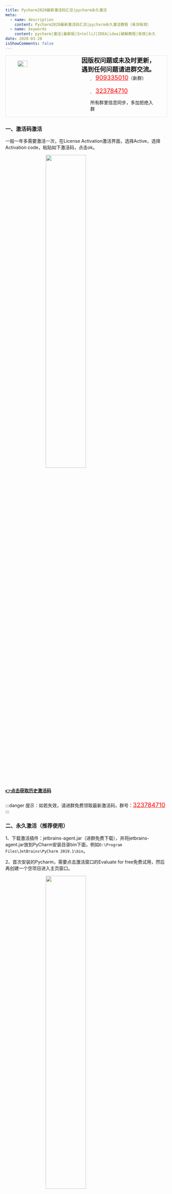 ```yaml
---
title: Pycharm2020最新激活码汇总|pycharm永久激活
meta:
  - name: description
    content: Pycharm2020最新激活码汇总|pycharm永久激活教程（亲测有效）
  - name: keywords
    content: pycharm|激活|最新版|IntelliJ|IDEA|idea|破解教程|有效|永久
date: 2020-03-28
isShowComments: false
---
```


<!-- QQ卡片 -->
<div style="width:100%;display:flex;justify-content:space-around;border:1px solid #E5E5E4;">
  <img style="width:25%;padding-top:15px;" src="http://img.taojingling.cn/WechatIMG60.jpeg" onclick="window.open('http://shang.qq.com/wpa/qunwpa?idkey=ae59f469b427c038c95f118ceeefc6f9eba7a9d90ce9aae72bde58d09cc1013b', '_blank');" />

  <div style="display:flex;flex-direction:column;justify-content:space-around;">
    <div style="font-size:1.2rem;font-weight:bold;">
      <div>因版权问题或未及时更新，</div>
      <div>遇到任何问题请进群交流。</div>
    </div>
    <div style="padding-left:12%;position:relative;">
      <div>
      <img style="width:6%;position:relative;top:3px;cursor:pointer;" src="https://i.loli.net/2019/11/23/U3qbMEuC9n6YBRA.png" onclick="window.open('http://shang.qq.com/wpa/qunwpa?idkey=22ed6bd53a50f9764493ef41746bfb3006123cbe097729a106fee0c46b6e0b9e', '_blank');" />
      <a href="//shang.qq.com/wpa/qunwpa?idkey=ae59f469b427c038c95f118ceeefc6f9eba7a9d90ce9aae72bde58d09cc1013b" style="font-size:1.2rem;text-decoration:underline;color:red;" target="_blank">909335010</a>（新群）
      </div>
      <div>
      <br>
      <img style="width:6%;position:relative;top:3px;cursor:pointer;" src="https://i.loli.net/2019/11/23/U3qbMEuC9n6YBRA.png" onclick="window.open('http://shang.qq.com/wpa/qunwpa?idkey=22ed6bd53a50f9764493ef41746bfb3006123cbe097729a106fee0c46b6e0b9e', '_blank');" />
      <a href="http://shang.qq.com/wpa/qunwpa?idkey=22ed6bd53a50f9764493ef41746bfb3006123cbe097729a106fee0c46b6e0b9e" style="font-size:1.2rem;text-decoration:underline;color:red;" target="_blank">323784710</a>
      <p>所有群里信息同步，多加拒绝入群</p>
      </div>
    </div>
  </div>
</div>

### 一、激活码激活

一般一年多需要激活一次，在License Activation激活界面，选择Active，选择Activation code，粘贴如下激活码，点击ok。

<div>
  <img style="display:block; margin:0 auto;width:50%;" src="http://md.taojingling.cn/20200328171056.png" />
</div>

#### <u>[👉点击获取历史激活码](/Jet/codes "历史激活码")</u>

:::danger
提示：如若失效，请进群免费领取最新激活码，群号：<a href="http://shang.qq.com/wpa/qunwpa?idkey=22ed6bd53a50f9764493ef41746bfb3006123cbe097729a106fee0c46b6e0b9e" style="font-size:1.2rem;text-decoration:underline;color:red;" target="_blank">323784710</a>
:::

### 二、永久激活（推荐使用）

1、下载激活插件：jetbrains-agent.jar（进群免费下载），并将jetbrains-agent.jar放到PyCharm安装目录bin下面，例如`D:\Program Files\JetBrains\PyCharm 2019.1\bin`。

2、首次安装的Pycharm，需要点击激活窗口的Evaluate for free免费试用，然后再创建一个空项目进入主页窗口。

<img style="display:block; margin:0 auto;width:50%;" src="https://upload-images.jianshu.io/upload_images/18207345-ffeeecc526676577.png?imageMogr2/auto-orient/strip|imageView2/2/w/390/format/webp" />

3、在菜单栏Help中选择Edit Custom VM Options …

<img style="display:block; margin:0 auto;width:50%;" src="https://upload-images.jianshu.io/upload_images/18207345-1e1c7deea66d53d3.png?imageMogr2/auto-orient/strip|imageView2/2/w/624/format/webp" />

在弹框中选择Create。

<img style="display:block; margin:0 auto;width:50%;" src="https://upload-images.jianshu.io/upload_images/18207345-d22976b1f6ef501c.png?imageMogr2/auto-orient/strip|imageView2/2/w/454/format/webp" />

<img src="https://upload-images.jianshu.io/upload_images/18207345-43100654d1123c9d.png?imageMogr2/auto-orient/strip|imageView2/2/w/689/format/webp" />

在最后一行添加：

`-javaagent:你pycharm的安装目录\jetbrains-agent.jar`

4、修改完成后，重启Pycharm，点击菜单栏中的“Help” -> “Register”，输入激活码完成完成激活，这里的激活码与方法一种激活码不同(进群<a href="http://shang.qq.com/wpa/qunwpa?idkey=22ed6bd53a50f9764493ef41746bfb3006123cbe097729a106fee0c46b6e0b9e" style="font-size:1.2rem;text-decoration:underline;color:red;" target="_blank">323784710</a>免费获取)。

<img style="display:block; margin:0 auto;width:50%;" src="https://upload-images.jianshu.io/upload_images/18207345-4a9a6d0bbb28c158.png?imageMogr2/auto-orient/strip|imageView2/2/w/456/format/webp" />

5、查看有效期的步骤：点击：Help->About，这里可以看到你的pycharm有效期到2089年了，是不是soeasy。

<img style="display:block; margin:0 auto;width:50%;" src="https://upload-images.jianshu.io/upload_images/18207345-5763229a8b0672ef.png?imageMogr2/auto-orient/strip|imageView2/2/w/637/format/webp" />

#### 声明

本教程只做个人学习使用，请勿用于商业用途！

若资金允许，请点击 <a href="https://www.jetbrains.com/idea/buy/">https://www.jetbrains.com/idea/buy/</a> 购买正版，谢谢合作！

